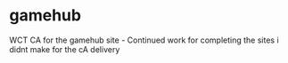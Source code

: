 # gamehub

WCT CA for the gamehub site - Continued work for completing the sites i didnt make for the cA delivery
